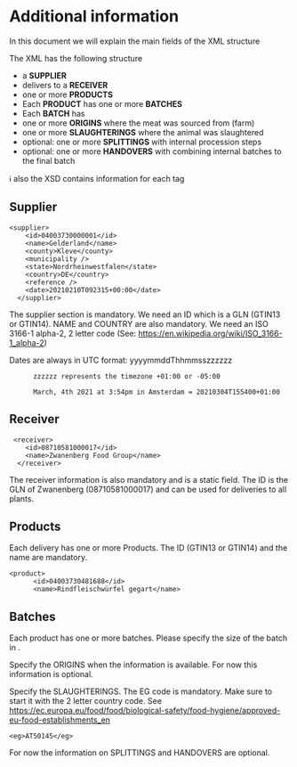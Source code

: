 # Additional information

In this document we will explain the main fields of the XML structure

The XML has the following structure

- a **SUPPLIER** 
- delivers to a **RECEIVER**  
- one or more **PRODUCTS**
- Each **PRODUCT** has one or more **BATCHES**
- Each **BATCH** has 
- one or more **ORIGINS** where the meat was sourced from (farm)
- one or more **SLAUGHTERINGS** where the animal was slaughtered
- optional: one or more **SPLITTINGS** with internal procession steps
- optional: one or more **HANDOVERS** with combining internal batches to the final batch

ℹ️ also the XSD contains information for each tag


## Supplier
```
<supplier>
    <id>04003730000001</id>
    <name>Gelderland</name>
    <county>Kleve</county>
    <municipality />
    <state>Nordrheinwestfalen</state>
    <country>DE</country>
    <reference />
    <date>20210210T092315+00:00</date>
  </supplier>
 ``` 
 
 The supplier section is mandatory. We need an ID which is a GLN (GTIN13 or GTIN14). NAME and COUNTRY are also mandatory. 
 We need an ISO 3166-1 alpha-2, 2 letter code (See: https://en.wikipedia.org/wiki/ISO_3166-1_alpha-2)
 
 Dates are always in  UTC format:  yyyymmddThhmmsszzzzzz
				  
          zzzzzz represents the timezone +01:00 or -05:00
				  
          March, 4th 2021 at 3:54pm in Amsterdam = 20210304T155400+01:00
 
 ## Receiver
```
 <receiver>
    <id>08710581000017</id>
    <name>Zwanenberg Food Group</name>
  </receiver>
```
The receiver information is also mandatory and is a static field. The ID is the GLN of Zwanenberg (08710581000017) and can be used 
for deliveries to all plants.

## Products

Each delivery has one or more Products. The ID (GTIN13 or GTIN14) and the name are mandatory.
```
<product>
      <id>04003730481688</id>
      <name>Rindfleischwürfel gegart</name>
```

## Batches

Each product has one or more batches. Please specify the size of the batch in <weightkg>.

Specify the ORIGINS when the information is available. For now this information is optional.
  
Specify the SLAUGHTERINGS. The EG code is mandatory. Make sure to start it with the 2 letter country code. 
See https://ec.europa.eu/food/food/biological-safety/food-hygiene/approved-eu-food-establishments_en

```  
<eg>AT50145</eg>
```
	
For now the information on SPLITTINGS and HANDOVERS are optional.
	
	

  
